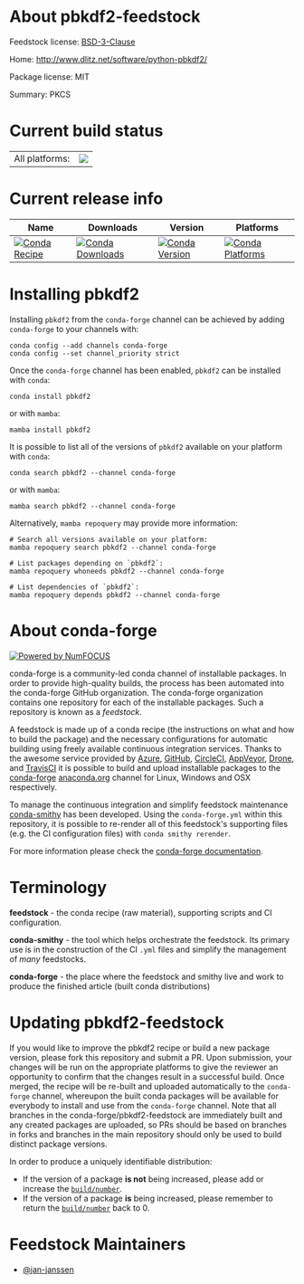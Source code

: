 About pbkdf2-feedstock
======================

Feedstock license: [BSD-3-Clause](https://github.com/conda-forge/pbkdf2-feedstock/blob/main/LICENSE.txt)

Home: http://www.dlitz.net/software/python-pbkdf2/

Package license: MIT

Summary: PKCS

Current build status
====================


<table><tr><td>All platforms:</td>
    <td>
      <a href="https://dev.azure.com/conda-forge/feedstock-builds/_build/latest?definitionId=16824&branchName=main">
        <img src="https://dev.azure.com/conda-forge/feedstock-builds/_apis/build/status/pbkdf2-feedstock?branchName=main">
      </a>
    </td>
  </tr>
</table>

Current release info
====================

| Name | Downloads | Version | Platforms |
| --- | --- | --- | --- |
| [![Conda Recipe](https://img.shields.io/badge/recipe-pbkdf2-green.svg)](https://anaconda.org/conda-forge/pbkdf2) | [![Conda Downloads](https://img.shields.io/conda/dn/conda-forge/pbkdf2.svg)](https://anaconda.org/conda-forge/pbkdf2) | [![Conda Version](https://img.shields.io/conda/vn/conda-forge/pbkdf2.svg)](https://anaconda.org/conda-forge/pbkdf2) | [![Conda Platforms](https://img.shields.io/conda/pn/conda-forge/pbkdf2.svg)](https://anaconda.org/conda-forge/pbkdf2) |

Installing pbkdf2
=================

Installing `pbkdf2` from the `conda-forge` channel can be achieved by adding `conda-forge` to your channels with:

```
conda config --add channels conda-forge
conda config --set channel_priority strict
```

Once the `conda-forge` channel has been enabled, `pbkdf2` can be installed with `conda`:

```
conda install pbkdf2
```

or with `mamba`:

```
mamba install pbkdf2
```

It is possible to list all of the versions of `pbkdf2` available on your platform with `conda`:

```
conda search pbkdf2 --channel conda-forge
```

or with `mamba`:

```
mamba search pbkdf2 --channel conda-forge
```

Alternatively, `mamba repoquery` may provide more information:

```
# Search all versions available on your platform:
mamba repoquery search pbkdf2 --channel conda-forge

# List packages depending on `pbkdf2`:
mamba repoquery whoneeds pbkdf2 --channel conda-forge

# List dependencies of `pbkdf2`:
mamba repoquery depends pbkdf2 --channel conda-forge
```


About conda-forge
=================

[![Powered by
NumFOCUS](https://img.shields.io/badge/powered%20by-NumFOCUS-orange.svg?style=flat&colorA=E1523D&colorB=007D8A)](https://numfocus.org)

conda-forge is a community-led conda channel of installable packages.
In order to provide high-quality builds, the process has been automated into the
conda-forge GitHub organization. The conda-forge organization contains one repository
for each of the installable packages. Such a repository is known as a *feedstock*.

A feedstock is made up of a conda recipe (the instructions on what and how to build
the package) and the necessary configurations for automatic building using freely
available continuous integration services. Thanks to the awesome service provided by
[Azure](https://azure.microsoft.com/en-us/services/devops/), [GitHub](https://github.com/),
[CircleCI](https://circleci.com/), [AppVeyor](https://www.appveyor.com/),
[Drone](https://cloud.drone.io/welcome), and [TravisCI](https://travis-ci.com/)
it is possible to build and upload installable packages to the
[conda-forge](https://anaconda.org/conda-forge) [anaconda.org](https://anaconda.org/)
channel for Linux, Windows and OSX respectively.

To manage the continuous integration and simplify feedstock maintenance
[conda-smithy](https://github.com/conda-forge/conda-smithy) has been developed.
Using the ``conda-forge.yml`` within this repository, it is possible to re-render all of
this feedstock's supporting files (e.g. the CI configuration files) with ``conda smithy rerender``.

For more information please check the [conda-forge documentation](https://conda-forge.org/docs/).

Terminology
===========

**feedstock** - the conda recipe (raw material), supporting scripts and CI configuration.

**conda-smithy** - the tool which helps orchestrate the feedstock.
                   Its primary use is in the construction of the CI ``.yml`` files
                   and simplify the management of *many* feedstocks.

**conda-forge** - the place where the feedstock and smithy live and work to
                  produce the finished article (built conda distributions)


Updating pbkdf2-feedstock
=========================

If you would like to improve the pbkdf2 recipe or build a new
package version, please fork this repository and submit a PR. Upon submission,
your changes will be run on the appropriate platforms to give the reviewer an
opportunity to confirm that the changes result in a successful build. Once
merged, the recipe will be re-built and uploaded automatically to the
`conda-forge` channel, whereupon the built conda packages will be available for
everybody to install and use from the `conda-forge` channel.
Note that all branches in the conda-forge/pbkdf2-feedstock are
immediately built and any created packages are uploaded, so PRs should be based
on branches in forks and branches in the main repository should only be used to
build distinct package versions.

In order to produce a uniquely identifiable distribution:
 * If the version of a package **is not** being increased, please add or increase
   the [``build/number``](https://docs.conda.io/projects/conda-build/en/latest/resources/define-metadata.html#build-number-and-string).
 * If the version of a package **is** being increased, please remember to return
   the [``build/number``](https://docs.conda.io/projects/conda-build/en/latest/resources/define-metadata.html#build-number-and-string)
   back to 0.

Feedstock Maintainers
=====================

* [@jan-janssen](https://github.com/jan-janssen/)

